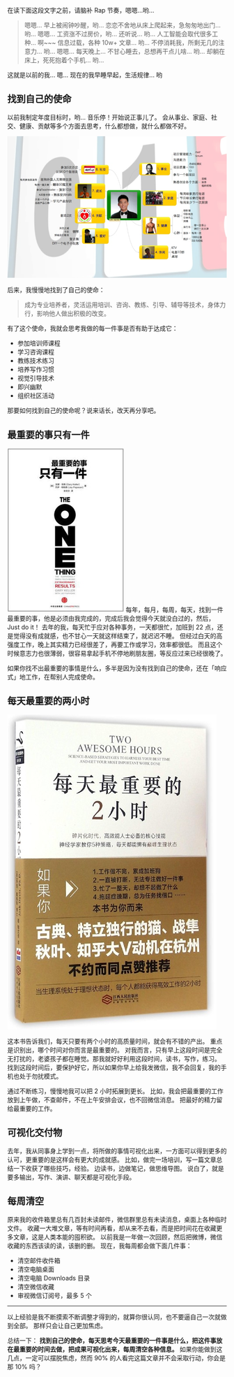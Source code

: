 在读下面这段文字之前，请脑补 Rap 节奏，嗯嗯...哟...
>嗯嗯... 早上被闹钟吵醒，哟...
恋恋不舍地从床上爬起来，急匆匆地出门...哟...
嗯嗯... 工资涨不过房价，哟... 还听说... 哟... 人工智能会取代很多工种... 啊~~~
信息过载，各种 10w+ 文章... 哟... 不停消耗我，所剩无几的注意力... 哟...
嗯嗯... 每天晚上... 不甘心睡去，总想再干点儿啥... 哟... 
却躺在床上，死死抱着个手机... 哟...

这就是以前的我... 嗯...
现在的我早睡早起，生活规律... 哟

## 找到自己的使命
以前我制定年度目标时，哟... 音乐停！开始说正事儿了。
会从事业、家庭、社交、健康、贡献等多个方面去思考，什么都想做，就什么都做不好。

![](./_image/2017-03-01-08-40-37.jpg)

后来，我慢慢地找到了自己的使命：
>成为专业培养者，灵活运用培训、咨询、教练、引导、辅导等技术，身体力行，影响他人做出积极的改变。

有了这个使命，我就会思考我做的每一件事是否有助于达成它：
* 参加培训师课程
* 学习咨询课程
* 教练技术练习
* 培养写作习惯
* 视觉引导技术
* 即兴幽默
* 组织社区活动

那要如何找到自己的使命呢？说来话长，改天再分享吧。

## 最重要的事只有一件
![](./_image/2017-03-01-08-44-27.jpg)
每年，每月，每周，每天，找到一件最重要的事，他是必须由我完成的，完成后我会觉得今天就没白过的，然后，Just do it！
去年的我，每天忙于应对各种事务，一天都很忙，加班到 22 点，还是觉得没有成就感，也不甘心一天就这样结束了，就迟迟不睡。
但经过白天的高强度工作，晚上其实精力已经很差了，再要工作或学习，效率都很低。
而且这个时候意志力也很薄弱，很容易拿起手机不停地刷朋友圈，等反应过来已经很晚了。

如果你找不出最重要的事情是什么，多半是因为没有找到自己的使命，还在「响应式」地工作，在帮别人完成使命。

## 每天最重要的两小时

![](./_image/2017-03-01-08-45-34.jpg)

这本书告诉我们，每天只要有两个小时的高质量时间，就会有不错的产出。
重点是识别出，哪个时间对你而言是最重要的。
对我而言，只有早上这段时间是完全无打扰的，老婆孩子都在睡觉。那我就好好利用这段时间，读书，写作，练习。
找到这段时间后，要保护好它，所以如果你早上给我发微信，我不会回复，我的手机也处于勿扰模式。

通过不断练习，慢慢地我可以把 2 小时拓展到更长。
比如，我会把最重要的工作放到上午做，不查邮件，不在上午安排会议，也不回微信消息。
把最好的精力留给最重要的工作。

## 可视化交付物
去年，我从同事身上学到一点，将所做的事情可视化出来，一方面可以得到更多的认可，更重要的是这样会有更大的成就感。
比如，做完一场培训，写一篇文章总结一下收获了哪些技巧，经验。
边读书，边做笔记，做思维导图。
说白了，就是要多输出，写作、演讲、聊天都是可视化手段。

## 每周清空
原来我的收件箱里总有几百封未读邮件，微信群里总有未读消息，桌面上各种临时文件。
收藏一大堆文章，等有时间再看，却从来不去看，而是把时间花在收藏更多文章，这是人类本能的囤积欲。
以前我是一年做一次回顾，然后把微博，微信收藏的东西该读的读，该删的删。
现在，我每周都会做下面几件事：
* 清空邮件收件箱 
* 清空电脑桌面
* 清空电脑 Downloads 目录
* 清空微信收藏
* 审视微信订阅号，最多 5 个

---
以上经验是我不断摸索不断调整才得到的，就算你很认同，也不要逼自己一次就做到全部。
那样只会让自己更加焦虑。

总结一下：
**找到自己的使命，每天思考今天最重要的一件事是什么，把这件事放在最重要的时间去做，把成果可视化出来，每周清空各种信息。**
如果你能做到这几点，一定可以摆脱焦虑，然而 90% 的人看完这篇文章并不会采取行动，你会是那 10% 吗？